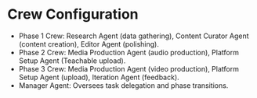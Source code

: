 # Crew Configuration
- Phase 1 Crew: Research Agent (data gathering), Content Curator Agent (content creation), Editor Agent (polishing).
- Phase 2 Crew: Media Production Agent (audio production), Platform Setup Agent (Teachable upload).
- Phase 3 Crew: Media Production Agent (video production), Platform Setup Agent (upload), Iteration Agent (feedback).
- Manager Agent: Oversees task delegation and phase transitions.
